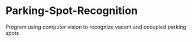 # Parking-Spot-Recognition
Program using computer vision to recognize vacant and occupied parking spots
